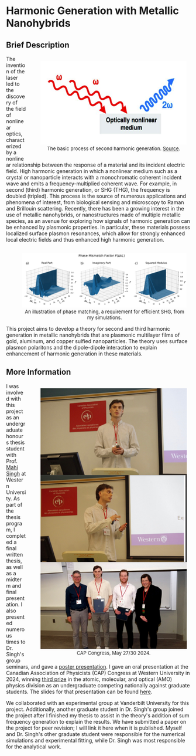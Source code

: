 # Harmonic Generation with Metallic Nanohybrids

## Brief Description

<figure style="float:right; margin-right:10px; width:400px; text-align:center;">
    <img src="./media/shg.png" alt="shg" style="height:228px; width:400px;">
    <figcaption style="font-size:small;">
        The basic process of second harmonic generation. 
        <a href="https://www.researchgate.net/publication/319134631_Imaging_Collagen_in_Scar_Tissue_Developments_in_Second_Harmonic_Generation_Microscopy_for_Biomedical_Applications/figures?lo=1" target="_blank">Source</a>.
    </figcaption>
</figure>

The invention of the laser led to the discovery of the field of nonlinear optics, characterized by a nonlinear relationship between the response of a material and its incident electric field. High harmonic generation in which a nonlinear medium such as a crystal or nanoparticle interacts with a monochromatic coherent incident wave and emits a frequency-multiplied coherent wave. For example, in second (third) harmonic generation, or SHG (THG), the frequency is doubled (tripled). This process is the source of numerous applications and phenomena of interest, from biological sensing and microscopy to Raman and Brillouin scattering. Recently, there has been a growing interest in the use of metallic nanohybrids, or nanostructures made of multiple metallic species, as an avenue for exploring how signals of harmonic generation can be enhanced by plasmonic properties. In particular, these materials possess localized surface plasmon resonances, which allow for strongly enhanced local electric fields and thus enhanced high harmonic generation. 

<figure style="float:right; margin-right:10px; width:450px; text-align:center;">
    <img src="./media/harmgen.png" alt="phase" style="height:149px; width:450px;">
    <figcaption style="font-size:small;">An illustration of phase matching, a requirement for efficient SHG, from my simulations.</figcaption>
</figure>

This project aims to develop a theory for second and third harmonic generation in metallic nanohybrids that are plasmonic multilayer films of gold, aluminum, and copper sulfied nanoparticles. The theory uses surface plasmon polaritons and the dipole-dipole interaction to explain enhancement of harmonic generation in these materials. 

## More Information

<figure style="float:right; margin-right:10px; width:400px; text-align:center;">
    <img src="./media/cap.JPG" alt="graph" style="height:711px; width:400px;">
    <figcaption style="font-size:small;">CAP Congress, May 27/30 2024.</figcaption>
</figure>

I was involved with this project as an undergraduate honours thesis student with Prof. [Mahi Singh](https://physics.uwo.ca/~msingh/) at Western University. As part of the thesis program, I completed a final written thesis, as well as a midterm and final presentation. I also presented numerous times to Dr. Singh's group seminars, and gave a [poster presentation](./media/thgposter.pdf). I gave an oral presentation at the Canadian Association of Physicists (CAP) Congress at Western University in 2024, winning [third prize](./media/capcert.pdf) in the atomic, molecular, and optical (AMO) physics division as an undergraduate competing nationally against graduate students. The slides for that presentation can be found [here](./media/capslides.pdf.).

We collaborated with an experimental group at Vanderbilt University for this project. Additionally, another graduate student in Dr. Singh's group joined the project after I finished my thesis to assist in the theory's addition of sum frequency generation to explain the results. We have submitted a paper on the project for peer revision; I will link it here when it is published. Myself and Dr. Singh's other graduate student were responsible for the numerical simulations and experimental fitting, while Dr. Singh was most responsible for the analytical work.  
